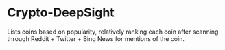 # Crypto-DeepSight
Lists coins based on popularity, relatively ranking each coin after scanning through Reddit + Twitter + Bing News for mentions of the coin. 
